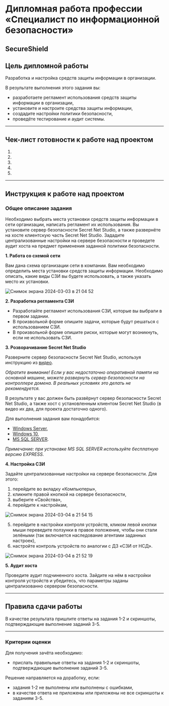 # Дипломная работа профессии «Специалист по информационной безопасности»

## SecureShield

## Цель дипломной работы

Разработка и настройка средств защиты информации в организации.

В результате выполнения этого задания вы:

* разработаете регламент использования средств защиты информации в организации,
* установите и настроите средства защиты информации,
* создадите настройки политики безопасности,
* проведёте тестирование и аудит системы.

------

## Чек-лист готовности к работе над проектом

1. 
2. 
3. 
4. 
5. 

-----

## Инструкция к работе над проектом

### Общее описание задания

Необходимо выбрать места установки средств защиты информации в сети организации, написать регламент их использования. Вы установите сервер безопасности Secret Net Studio, а также развернёте на хосте клиентскую часть Secret Net Studio. Зададите централизованные настройки на сервере безопасности и проведете аудит хоста на предмет применения заданной политики безопасности.

**1. Работа со схемой сети**

Вам дана схема организации сети в компании. Вам необходимо определить места установки средств защиты информации. 
Необходимо описать, какие виды СЗИ вы будете использовать, а также указать место их установки.

![Снимок экрана 2024-03-03 в 21 04 52](https://github.com/netology-code/shsib-diplom/assets/96241243/6423af93-50ec-42f8-8261-dcf20068a80b)

**2. Разработка регламента СЗИ**

- Разработайте регламент использования СЗИ, которые вы выбрали в первом задании. 
- В произвольной форме опишите задачи, которые будут решаться с использованием СЗИ.
- В произвольной форме опишите риски, которые могут возникнуть, если не использовать СЗИ.

**3. Розворачивание Secret Net Studio**

Разверните сервер безопасности Secret Net Studio, используя инструкцию из [видео](https://www.youtube.com/watch?v=VvvRT3cLlig).

_Обратите внимание! Если у вас недостаточно оперативной памяти на основной машине, можете развернуть сервер безопасности на контроллере домена. В реальных условиях это делать не рекомендуется._

В результате у вас должен быть развёрнут сервер безопасности Secret Net Studio, а также хост с установленным клиентом Secret Net Studio (в видео их два, для проекта достаточно одного).

Для выполнения задания вам понадобится:
- [Windows Server](https://softcomputers.org/download/download-windows-server/windows-server-2019/),
- [Windows 10](https://softcomputers.org/download/distr-windows/download-windows-10/),
- [MS SQL SERVER](https://softcomputers.org/sql-server/ms-sql-server-2014-standard/).

_Примечание: при установке MS SQL SERVER используйте бесплатную версию EXPRESS._

**4. Настройка СЗИ**

Задайте централизованные настройки на сервере безопасности. Для этого:

1. перейдите во вкладку «‎Компьютеры»,
2. кликните правой кнопкой на сервере безопасности,
3. выберите «Свойства»,
4. перейдите к настройкам,

![Снимок экрана 2024-03-04 в 21 54 15](https://github.com/netology-code/shsib-diplom/assets/96241243/89dac368-7155-4a4f-aff9-f0aa48d40642)

5. перейдите в настройки контроля устройств, кликом левой кнопки мыши переведите ползунки в правое положение, чтобы они стали зелёными (так включается наследование агентами заданных настроек),
6. настройте контроль устройств по аналогии с ДЗ «СЗИ от НСД».

![Снимок экрана 2024-03-04 в 21 52 19](https://github.com/netology-code/shsib-diplom/assets/96241243/a2393f04-89b6-4903-b084-ff536ed558fe)

**5. Аудит хоста**

Проведите аудит подчиненного хоста. Зайдите на нём в настройки контроля устройств и убедитесь, что параметры заданы централизованно сервером безопасности.

-----

## Правила сдачи работы

В качестве результата пришлите ответы на задания 1-2 и скриншоты, подтверждающие выполнение заданий 3-5.

-----

### Критерии оценки

Для получения зачёта необходимо:
- прислать правильные ответы на задания 1-2 и скриншоты, подтверждающие выполнение заданий 3-5.

Решение направляется на доработку, если:
- задания 1-2 не выполнены или выполнены с ошибками,
- в качестве ответа не приложены или приложены не все скриншоты к заданиям 3-5.
